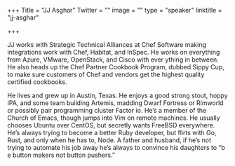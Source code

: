 +++
Title = "JJ Asghar"
Twitter = ""
image = ""
type = "speaker"
linktitle = "jj-asghar"

+++


JJ works with Strategic Technical Alliances at Chef Software making integrations work with Chef, Habitat, and InSpec. He works on everything from Azure, VMware, OpenStack, and Cisco with ever
ything in between. He also heads up the Chef Partner Cookbook Program, dubbed Sippy Cup, to make sure customers of Chef and vendors get the highest quality certified cookbooks.

He lives and grew up in Austin, Texas. He enjoys a good strong stout, hoppy IPA, and some team building Artemis, madding Dwarf Fortress or Rimworld or possibly pair programming cluster Factor
io. He’s a member of the Church of Emacs, though jumps into Vim on remote machines. He usually chooses Ubuntu over CentOS, but secretly wants FreeBSD everywhere. He’s always trying to become 
a better Ruby developer, but flirts with Go, Rust, and only when he has to, Node. A father and husband, if he’s not trying to automate his job away he’s always to convince his daughters to “b
e button makers not button pushers.”

